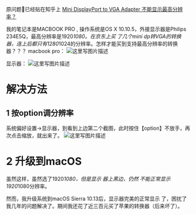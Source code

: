 原问题已经贴在知乎上 [Mini DisplayPort to VGA Adapter 不能显示最高分辨率？](https://www.zhihu.com/question/41179107)

我的笔记本是MACBOOK PRO , 操作系统是OS X 10.10.5，外接显示器是Philips 234E5Q，最高分辨率是1920*1080。在京东上买 了几个mini dp转VGA的转换器，连上后都只有1280*1024的分辨率。怎样才能买到支持最高分辨率的转换器？？？
macbook pro：
![这里写图片描述](http://img.blog.csdn.net/20171016135038283?watermark/2/text/aHR0cDovL2Jsb2cuY3Nkbi5uZXQvc2RseXB5enE=/font/5a6L5L2T/fontsize/400/fill/I0JBQkFCMA==/dissolve/70/gravity/SouthEast)

显示器：
![这里写图片描述](http://img.blog.csdn.net/20171016135128243?watermark/2/text/aHR0cDovL2Jsb2cuY3Nkbi5uZXQvc2RseXB5enE=/font/5a6L5L2T/fontsize/400/fill/I0JBQkFCMA==/dissolve/70/gravity/SouthEast)

# 解决方法
## 1 按option调分辨率
系统偏好设置->显示器，到看到上边第二个截图，此时按住【option】不放手，再次点击缩放，就出来了。
![这里写图片描述](http://img.blog.csdn.net/20171016135238067?watermark/2/text/aHR0cDovL2Jsb2cuY3Nkbi5uZXQvc2RseXB5enE=/font/5a6L5L2T/fontsize/400/fill/I0JBQkFCMA==/dissolve/70/gravity/SouthEast)

# 2 升级到macOS
虽然这样，虽然选了1920*1080，但是显示 器上黑边，仍然 不能正常显示1920*1080分辨率。



然而，我升级系统到macOS Sierra 10.13后，显示器完美的正常显示 了，困扰了我几年的问题解决了。期间我还花了近三百元买了苹果的转换器（后来坏了）。